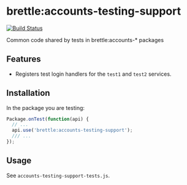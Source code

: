 # brettle:accounts-testing-support

[![Build Status](https://travis-ci.org/brettle/meteor-accounts-testing-support.svg?branch=master)](https://travis-ci.org/brettle/meteor-accounts-testing-support)

Common code shared by tests in brettle:accounts-* packages

## Features

- Registers test login handlers for the `test1` and `test2` services.

## Installation

In the package you are testing:

```javascript
Package.onTest(function(api) {
  // ...
  api.use('brettle:accounts-testing-support');
  /// ...
});
```

## Usage

See `accounts-testing-support-tests.js`.
